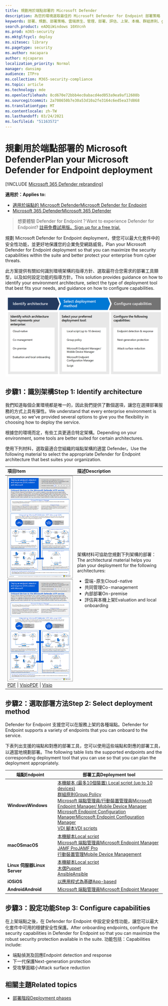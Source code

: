 ```yaml
---
title: 規劃用於端點部署的 Microsoft Defender
description: 為您的環境選取最佳的 Microsoft Defender for Endpoint 部署策略
keywords: 部署、規劃、部署策略、雲端原生、管理、部署、評估、上架、本機、群組原則、gp、端點管理員、mem
search.product: eADQiWindows 10XVcnh
ms.prod: m365-security
ms.mktglfcycl: deploy
ms.sitesec: library
ms.pagetype: security
ms.author: macapara
author: mjcaparas
localization_priority: Normal
manager: dansimp
audience: ITPro
ms.collection: M365-security-compliance
ms.topic: article
ms.technology: mde
ms.openlocfilehash: 8cd670e72bbb4ec0abacd4ed053a9ea9af12608b
ms.sourcegitcommit: 2a708650b7e30a53d10a2fe3164c6ed5ea37d868
ms.translationtype: MT
ms.contentlocale: zh-TW
ms.lasthandoff: 03/24/2021
ms.locfileid: "51163572"
---
```

# <a name="plan-your-microsoft-defender-for-endpoint-deployment"></a><span data-ttu-id="80e9e-104">規劃用於端點部署的 Microsoft Defender</span><span class="sxs-lookup"><span data-stu-id="80e9e-104">Plan your Microsoft Defender for Endpoint deployment</span></span> 

[!INCLUDE [Microsoft 365 Defender rebranding](../../includes/microsoft-defender.md)]

<span data-ttu-id="80e9e-105">**適用於：**</span><span class="sxs-lookup"><span data-stu-id="80e9e-105">**Applies to:**</span></span>
- [<span data-ttu-id="80e9e-106">適用於端點的 Microsoft Defender</span><span class="sxs-lookup"><span data-stu-id="80e9e-106">Microsoft Defender for Endpoint</span></span>](https://go.microsoft.com/fwlink/p/?linkid=2154037)
- [<span data-ttu-id="80e9e-107">Microsoft 365 Defender</span><span class="sxs-lookup"><span data-stu-id="80e9e-107">Microsoft 365 Defender</span></span>](https://go.microsoft.com/fwlink/?linkid=2118804)

><span data-ttu-id="80e9e-108">想要體驗 Defender for Endpoint？</span><span class="sxs-lookup"><span data-stu-id="80e9e-108">Want to experience Defender for Endpoint?</span></span> [<span data-ttu-id="80e9e-109">註冊免費試用版。</span><span class="sxs-lookup"><span data-stu-id="80e9e-109">Sign up for a free trial.</span></span>](https://www.microsoft.com/microsoft-365/windows/microsoft-defender-atp?ocid=docs-wdatp-secopsdashboard-abovefoldlink) 


<span data-ttu-id="80e9e-110">規劃 Microsoft Defender for Endpoint deployment，使您可以最大化套件中的安全性功能，並更好地保護您的企業免受網路威脅。</span><span class="sxs-lookup"><span data-stu-id="80e9e-110">Plan your Microsoft Defender for Endpoint deployment so that you can maximize the security capabilities within the suite and better protect your enterprise from cyber threats.</span></span>


<span data-ttu-id="80e9e-111">此方案提供有關如何識別環境架構的指導方針、選取最符合您需求的部署工具類型，以及如何設定功能的指導方針。</span><span class="sxs-lookup"><span data-stu-id="80e9e-111">This solution provides guidance on how to identify your environment architecture, select the type of deployment tool that best fits your needs, and guidance on how to configure capabilities.</span></span>


![部署流程的映射](images/deployment-guide-plan.png)


## <a name="step-1-identify-architecture"></a><span data-ttu-id="80e9e-113">步驟1：識別架構</span><span class="sxs-lookup"><span data-stu-id="80e9e-113">Step 1: Identify architecture</span></span>
<span data-ttu-id="80e9e-114">我們知道每個企業環境都是唯一的，因此我們提供了數個選項，讓您在選擇部署服務的方式上具有彈性。</span><span class="sxs-lookup"><span data-stu-id="80e9e-114">We understand that every enterprise environment is unique, so we've provided several options to give you the flexibility in choosing how to deploy the service.</span></span>

<span data-ttu-id="80e9e-115">根據您的環境而定，有些工具更適合特定架構。</span><span class="sxs-lookup"><span data-stu-id="80e9e-115">Depending on your environment, some tools are better suited for certain architectures.</span></span> 

<span data-ttu-id="80e9e-116">使用下列材料，選取最適合您組織的端點架構的適當 Defender。</span><span class="sxs-lookup"><span data-stu-id="80e9e-116">Use the following material to select the appropriate Defender for Endpoint architecture that best suites your organization.</span></span>

| <span data-ttu-id="80e9e-117">項目</span><span class="sxs-lookup"><span data-stu-id="80e9e-117">Item</span></span> | <span data-ttu-id="80e9e-118">描述</span><span class="sxs-lookup"><span data-stu-id="80e9e-118">Description</span></span> |
|:-----|:-----|
|<span data-ttu-id="80e9e-119">[![適用于 Defender 的 Endpoint 部署策略的縮圖影像](images/mdatp-deployment-strategy.png)](https://github.com/MicrosoftDocs/microsoft-365-docs/raw/public/microsoft-365/security/defender-endpoint/downloads/mdatp-deployment-strategy.pdf)</span><span class="sxs-lookup"><span data-stu-id="80e9e-119">[![Thumb image for Defender for Endpoint deployment strategy](images/mdatp-deployment-strategy.png)](https://github.com/MicrosoftDocs/microsoft-365-docs/raw/public/microsoft-365/security/defender-endpoint/downloads/mdatp-deployment-strategy.pdf)</span></span><br/> <span data-ttu-id="80e9e-120">[PDF](https://github.com/MicrosoftDocs/microsoft-365-docs/raw/public/microsoft-365/security/defender-endpoint/downloads/mdatp-deployment-strategy.pdf)  \| [Visio](https://github.com/MicrosoftDocs/microsoft-365-docs/raw/public/microsoft-365/security/defender-endpoint/downloads/mdatp-deployment-strategy.vsdx)</span><span class="sxs-lookup"><span data-stu-id="80e9e-120">[PDF](https://github.com/MicrosoftDocs/microsoft-365-docs/raw/public/microsoft-365/security/defender-endpoint/downloads/mdatp-deployment-strategy.pdf)  \| [Visio](https://github.com/MicrosoftDocs/microsoft-365-docs/raw/public/microsoft-365/security/defender-endpoint/downloads/mdatp-deployment-strategy.vsdx)</span></span> | <span data-ttu-id="80e9e-121">架構材料可協助您規劃下列架構的部署：</span><span class="sxs-lookup"><span data-stu-id="80e9e-121">The architectural material helps you plan your deployment for the following architectures:</span></span> <ul><li> <span data-ttu-id="80e9e-122">雲端-原生</span><span class="sxs-lookup"><span data-stu-id="80e9e-122">Cloud-native</span></span> </li><li> <span data-ttu-id="80e9e-123">共同管理</span><span class="sxs-lookup"><span data-stu-id="80e9e-123">Co-management</span></span> </li><li> <span data-ttu-id="80e9e-124">內部部署</span><span class="sxs-lookup"><span data-stu-id="80e9e-124">On-premise</span></span></li><li><span data-ttu-id="80e9e-125">評估與本機上架</span><span class="sxs-lookup"><span data-stu-id="80e9e-125">Evaluation and local onboarding</span></span></li>



## <a name="step-2-select-deployment-method"></a><span data-ttu-id="80e9e-126">步驟2：選取部署方法</span><span class="sxs-lookup"><span data-stu-id="80e9e-126">Step 2: Select deployment method</span></span>
<span data-ttu-id="80e9e-127">Defender for Endpoint 支援您可以在服務上架的各種端點。</span><span class="sxs-lookup"><span data-stu-id="80e9e-127">Defender for Endpoint supports a variety of endpoints that you can onboard to the service.</span></span> 

<span data-ttu-id="80e9e-128">下表列出支援的端點和對應的部署工具，您可以使用這些端點和對應的部署工具，以適當地規劃部署。</span><span class="sxs-lookup"><span data-stu-id="80e9e-128">The following table lists the supported endpoints and the corresponding deployment tool that you can use so that you can plan the deployment appropriately.</span></span>

| <span data-ttu-id="80e9e-129">端點</span><span class="sxs-lookup"><span data-stu-id="80e9e-129">Endpoint</span></span>     | <span data-ttu-id="80e9e-130">部署工具</span><span class="sxs-lookup"><span data-stu-id="80e9e-130">Deployment tool</span></span>                       |
|--------------|------------------------------------------|
| <span data-ttu-id="80e9e-131">**Windows**</span><span class="sxs-lookup"><span data-stu-id="80e9e-131">**Windows**</span></span>  |  [<span data-ttu-id="80e9e-132">本機腳本 (最多10個裝置) </span><span class="sxs-lookup"><span data-stu-id="80e9e-132">Local script (up to 10 devices)</span></span>](configure-endpoints-script.md) <br>  [<span data-ttu-id="80e9e-133">群組原則</span><span class="sxs-lookup"><span data-stu-id="80e9e-133">Group Policy</span></span>](configure-endpoints-gp.md) <br>  [<span data-ttu-id="80e9e-134">Microsoft 端點管理員/行動裝置管理員</span><span class="sxs-lookup"><span data-stu-id="80e9e-134">Microsoft Endpoint Manager/ Mobile Device Manager</span></span>](configure-endpoints-mdm.md) <br>   [<span data-ttu-id="80e9e-135">Microsoft Endpoint Configuration Manager</span><span class="sxs-lookup"><span data-stu-id="80e9e-135">Microsoft Endpoint Configuration Manager</span></span>](configure-endpoints-sccm.md) <br> [<span data-ttu-id="80e9e-136">VDI 腳本</span><span class="sxs-lookup"><span data-stu-id="80e9e-136">VDI scripts</span></span>](configure-endpoints-vdi.md)   |
| <span data-ttu-id="80e9e-137">**macOS**</span><span class="sxs-lookup"><span data-stu-id="80e9e-137">**macOS**</span></span>    | [<span data-ttu-id="80e9e-138">本機腳本</span><span class="sxs-lookup"><span data-stu-id="80e9e-138">Local script</span></span>](mac-install-manually.md) <br> [<span data-ttu-id="80e9e-139">Microsoft 端點管理員</span><span class="sxs-lookup"><span data-stu-id="80e9e-139">Microsoft Endpoint Manager</span></span>](mac-install-with-intune.md) <br> [<span data-ttu-id="80e9e-140">JAMF Pro</span><span class="sxs-lookup"><span data-stu-id="80e9e-140">JAMF Pro</span></span>](mac-install-with-jamf.md) <br> [<span data-ttu-id="80e9e-141">行動裝置管理</span><span class="sxs-lookup"><span data-stu-id="80e9e-141">Mobile Device Management</span></span>](mac-install-with-other-mdm.md) |
| <span data-ttu-id="80e9e-142">**Linux 伺服器**</span><span class="sxs-lookup"><span data-stu-id="80e9e-142">**Linux Server**</span></span> | [<span data-ttu-id="80e9e-143">本機腳本</span><span class="sxs-lookup"><span data-stu-id="80e9e-143">Local script</span></span>](linux-install-manually.md) <br> [<span data-ttu-id="80e9e-144">木偶</span><span class="sxs-lookup"><span data-stu-id="80e9e-144">Puppet</span></span>](linux-install-with-puppet.md) <br> [<span data-ttu-id="80e9e-145">Ansible</span><span class="sxs-lookup"><span data-stu-id="80e9e-145">Ansible</span></span>](linux-install-with-ansible.md)|
| <span data-ttu-id="80e9e-146">**iOS**</span><span class="sxs-lookup"><span data-stu-id="80e9e-146">**iOS**</span></span>      | [<span data-ttu-id="80e9e-147">以應用程式為基礎</span><span class="sxs-lookup"><span data-stu-id="80e9e-147">App-based</span></span>](ios-install.md)                                |
| <span data-ttu-id="80e9e-148">**Android**</span><span class="sxs-lookup"><span data-stu-id="80e9e-148">**Android**</span></span>  | [<span data-ttu-id="80e9e-149">Microsoft 端點管理員</span><span class="sxs-lookup"><span data-stu-id="80e9e-149">Microsoft Endpoint Manager</span></span>](android-intune.md)               | 



## <a name="step-3-configure-capabilities"></a><span data-ttu-id="80e9e-150">步驟3：設定功能</span><span class="sxs-lookup"><span data-stu-id="80e9e-150">Step 3: Configure capabilities</span></span>
<span data-ttu-id="80e9e-151">在上架端點之後，在 Defender for Endpoint 中設定安全性功能，讓您可以最大化套件中可用的穩健安全性保護。</span><span class="sxs-lookup"><span data-stu-id="80e9e-151">After onboarding endpoints, configure the security capabilities in Defender for Endpoint so that you can maximize the robust security protection available in the suite.</span></span> <span data-ttu-id="80e9e-152">功能包括：</span><span class="sxs-lookup"><span data-stu-id="80e9e-152">Capabilities include:</span></span>

- <span data-ttu-id="80e9e-153">端點偵測及回應</span><span class="sxs-lookup"><span data-stu-id="80e9e-153">Endpoint detection and response</span></span>
- <span data-ttu-id="80e9e-154">下一代保護</span><span class="sxs-lookup"><span data-stu-id="80e9e-154">Next-generation protection</span></span>
- <span data-ttu-id="80e9e-155">受攻擊面縮小</span><span class="sxs-lookup"><span data-stu-id="80e9e-155">Attack surface reduction</span></span>


  
## <a name="related-topics"></a><span data-ttu-id="80e9e-156">相關主題</span><span class="sxs-lookup"><span data-stu-id="80e9e-156">Related topics</span></span>
- [<span data-ttu-id="80e9e-157">部署階段</span><span class="sxs-lookup"><span data-stu-id="80e9e-157">Deployment phases</span></span>](deployment-phases.md)

